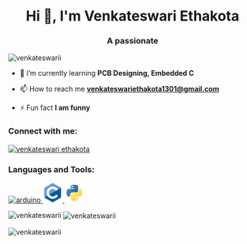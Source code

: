 <h1 align="center">Hi 👋, I'm Venkateswari Ethakota</h1>
<h3 align="center">A passionate</h3>

<p align="left"> <img src="https://komarev.com/ghpvc/?username=venkateswarii&label=Profile%20views&color=0e75b6&style=flat" alt="venkateswarii" /> </p>

- 🌱 I’m currently learning **PCB Designing, Embedded C**

- 📫 How to reach me **venkateswariethakota1301@gmail.com**

- ⚡ Fun fact **I am funny**

<h3 align="left">Connect with me:</h3>
<p align="left">
<a href="https://linkedin.com/in/venkateswari ethakota" target="blank"><img align="center" src="https://raw.githubusercontent.com/rahuldkjain/github-profile-readme-generator/master/src/images/icons/Social/linked-in-alt.svg" alt="venkateswari ethakota" height="30" width="40" /></a>
</p>

<h3 align="left">Languages and Tools:</h3>
<p align="left"> <a href="https://www.arduino.cc/" target="_blank" rel="noreferrer"> <img src="https://cdn.worldvectorlogo.com/logos/arduino-1.svg" alt="arduino" width="40" height="40"/> </a> <a href="https://www.cprogramming.com/" target="_blank" rel="noreferrer"> <img src="https://raw.githubusercontent.com/devicons/devicon/master/icons/c/c-original.svg" alt="c" width="40" height="40"/> </a> <a href="https://www.python.org" target="_blank" rel="noreferrer"> <img src="https://raw.githubusercontent.com/devicons/devicon/master/icons/python/python-original.svg" alt="python" width="40" height="40"/> </a> </p>

<p><img align="left" src="https://github-readme-stats.vercel.app/api/top-langs?username=venkateswarii&show_icons=true&locale=en&layout=compact" alt="venkateswarii" /></p>

<p>&nbsp;<img align="center" src="https://github-readme-stats.vercel.app/api?username=venkateswarii&show_icons=true&locale=en" alt="venkateswarii" /></p>

<p><img align="center" src="https://github-readme-streak-stats.herokuapp.com/?user=venkateswarii&" alt="venkateswarii" /></p>
